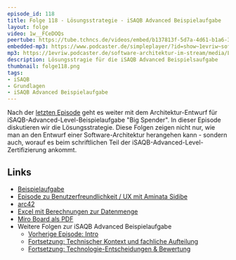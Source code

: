```yaml
---
episode_id: 118
title: Folge 118 - Lösungsstrategie - iSAQB Advanced Beispielaufgabe
layout: folge
video: 1w__FCeDOQs
peertube: https://tube.tchncs.de/videos/embed/b137813f-5d7a-4d61-b1a6-3bd5cb409296
embedded-mp3: https://www.podcaster.de/simpleplayer/?id=show~1evriw~software-architektur-im-stream~pod-e969d540df59356a60333684f4&v=1651840827
mp3: https://1evriw.podcaster.de/software-architektur-im-stream/media/Loesungsstrategie_Kontext_iSAQB_Advanced_Beispielaufgabe.mp3
description: Lösungsstragie für die iSAQB Advanced Beispielsaufgabe
thumbnail: folge118.png
tags:
- iSAQB
- Grundlagen
- iSAQB Advanced Beispielaufgabe
---
```


Nach der [letzten Episode](/2022/04/29/folge117.html) geht es weiter
mit dem Architektur-Entwurf für iSAQB-Advanced-Level-Beispielaufgabe
"Big Spender". In dieser Episode diskutieren wir die Lösungsstrategie.
Diese Folgen zeigen nicht nur, wie man an
den Entwurf einer Software-Architektur herangehen kann - sondern auch,
worauf es beim schriftlichen Teil der
iSAQB-Advanced-Level-Zertifizierung ankommt.

## Links

* [Beispielaufgabe](https://www.isaqb.org/wp-content/uploads/2021/07/cpsa-a-aufgabe-BigSpender-1.5.pdf)
* [Episode zu Benutzerfreundlichkeit / UX mit Aminata
Sidibe](https://software-architektur.tv/2022/04/01/folge114.html)
* [arc42](https://arc42.de/)
* [Excel mit Berechnungen zur Datenmenge](/sketchnotes/folge118-excel.xlsx)
* [Miro Board als PDF](/sketchnotes/folge118-miro-board.pdf)
* Weitere Folgen zur iSAQB Advanced Beispielaufgabe
  * [Vorherige Episode: Intro](/2022/04/29/folge117.html)
  * [Fortsetzung: Technischer Kontext und fachliche
    Aufteilung](/2022/05/20/folge120.html)
  * [Fortsetzung: Technologie-Entscheidungen &
    Bewertung](/2022/06/17/folge123.html)
